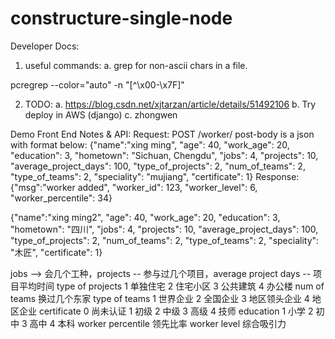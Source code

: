# constructure-single-node

Developer Docs:

1. useful commands:
	a. grep for non-ascii chars in a file.

pcregrep --color="auto" -n "[^\x00-\x7F]" <file path>

2. TODO:
        a. https://blog.csdn.net/xjtarzan/article/details/51492106
	b. Try deploy in AWS (django)
	c. zhongwen

Demo Front End Notes & API:
    Request:
    POST /worker/
    post-body is a json with format below:
    {"name":"xing ming",
     "age": 40,
     "work_age": 20,
     "education": 3,
     "hometown": "Sichuan, Chengdu",
     "jobs": 4,
     "projects": 10,
     "average_project_days": 100,
     "type_of_projects": 2,
     "num_of_teams": 2,
     "type_of_teams": 2,
     "speciality": "mujiang",
     "certificate": 1}
    Response:
    {"msg":"worker added",
     "worker_id": 123,
     "worker_level": 6,
     "worker_percentile": 34}


{"name":"xing ming2",
     "age": 40,
     "work_age": 20,
     "education": 3,
     "hometown": "四川",
     "jobs": 4,
     "projects": 10,
     "average_project_days": 100,
     "type_of_projects": 2,
     "num_of_teams": 2,
     "type_of_teams": 2,
     "speciality": "木匠",
     "certificate": 1}


jobs --> 会几个工种，projects -- 参与过几个项目，average project days -- 项目平均时间
type of projects 1 单独住宅 2 住宅小区 3 公共建筑 4 办公楼
num of teams 换过几个东家
type of teams 1 世界企业 2 全国企业 3 地区领头企业 4 地区企业
certificate 0 尚未认证 1 初级 2 中级 3 高级 4 技师
education 1 小学 2 初中 3 高中 4 本科
worker percentile 领先比率 worker level 综合吸引力